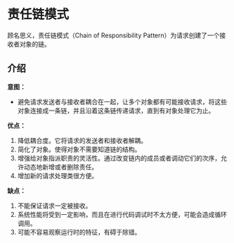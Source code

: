 # 责任链模式

顾名思义，责任链模式（Chain of Responsibility Pattern）为请求创建了一个接收者对象的链。

## 介绍

**意图：**

- 避免请求发送者与接收者耦合在一起，让多个对象都有可能接收请求，将这些对象连接成一条链，并且沿着这条链传递请求，直到有对象处理它为止。

**优点：**

1. 降低耦合度。它将请求的发送者和接收者解耦。
2. 简化了对象。使得对象不需要知道链的结构。
3. 增强给对象指派职责的灵活性。通过改变链内的成员或者调动它们的次序，允许动态地新增或者删除责任。
4. 增加新的请求处理类很方便。

**缺点：**

1. 不能保证请求一定被接收。
2. 系统性能将受到一定影响，而且在进行代码调试时不太方便，可能会造成循环调用。
3. 可能不容易观察运行时的特征，有碍于除错。